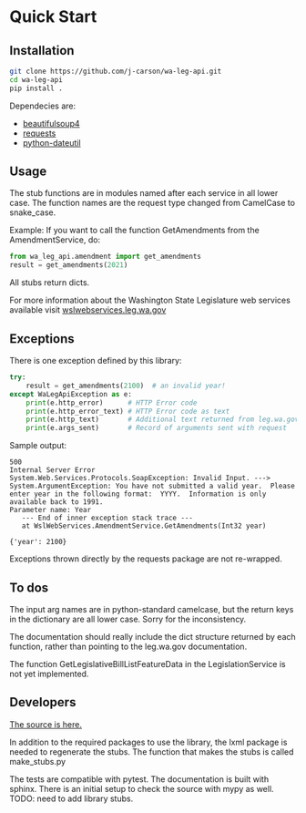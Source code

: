 # Quick Start

## Installation

```bash
git clone https://github.com/j-carson/wa-leg-api.git
cd wa-leg-api
pip install .
```

Dependecies are:
- [beautifulsoup4](https://pypi.org/project/beautifulsoup4/)
- [requests](https://pypi.org/project/requests/)
- [python-dateutil](https://pypi.org/project/python-dateutil/)

## Usage

The stub functions are in modules named after each service in all lower case.
The function names are the request type changed from CamelCase to snake_case.

Example: If you want to call the function GetAmendments from the AmendmentService, do:

```python
from wa_leg_api.amendment import get_amendments
result = get_amendments(2021)
```

All stubs return dicts.

For more information about the Washington State Legislature web services
available visit [wslwebservices.leg.wa.gov](http://wslwebservices.leg.wa.gov/)

## Exceptions

There is one exception defined by this library:

```python
try:
    result = get_amendments(2100)  # an invalid year!
except WaLegApiException as e:
    print(e.http_error)      # HTTP Error code
    print(e.http_error_text) # HTTP Error code as text
    print(e.http_text)       # Additional text returned from leg.wa.gov
    print(e.args_sent)       # Record of arguments sent with request
```

Sample output:

```
500
Internal Server Error
System.Web.Services.Protocols.SoapException: Invalid Input. ---> System.ArgumentException: You have not submitted a valid year.  Please enter year in the following format:  YYYY.  Information is only available back to 1991.
Parameter name: Year
   --- End of inner exception stack trace ---
   at WslWebServices.AmendmentService.GetAmendments(Int32 year)

{'year': 2100}
```

Exceptions thrown directly by the requests package are not re-wrapped.

## To dos

The input arg names are in python-standard camelcase, but the return keys
in the dictionary are all lower case. Sorry for the inconsistency.

The documentation should really include the dict structure returned by each
function, rather than pointing to the leg.wa.gov documentation.

The function GetLegislativeBillListFeatureData in the LegislationService
is not yet implemented.

## Developers

[The source is here.](https://https://github.com/j-carson/wa-leg-api/)

In addition to the required packages to use the library, the lxml package is
needed to regenerate the stubs. The function that makes the stubs is
called make_stubs.py

The tests are compatible with pytest.  The documentation is built with sphinx.
There is an initial setup to check the source with mypy as well. TODO: need
to add library stubs.

